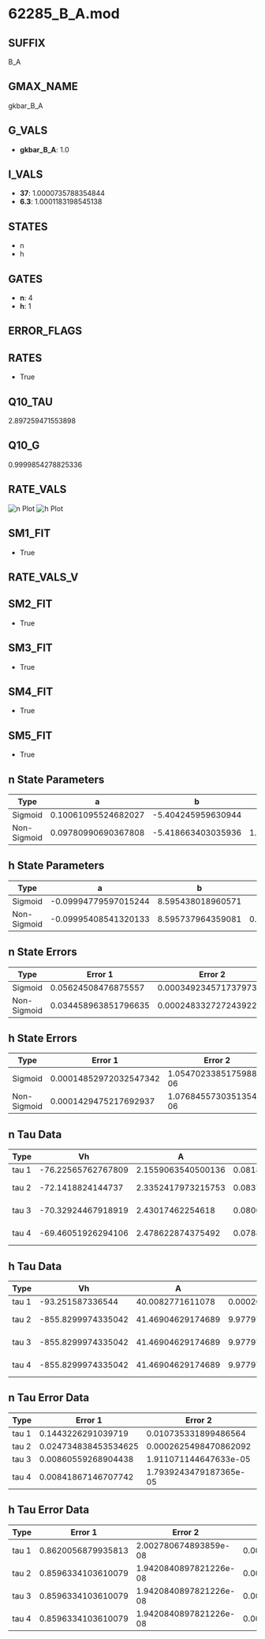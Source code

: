 # 62285_B_A.mod

## SUFFIX

B_A

## GMAX_NAME

gkbar_B_A

## G_VALS

- **gkbar_B_A**: 1.0

## I_VALS

- **37**: 1.0000735788354844
- **6.3**: 1.0001183198545138

## STATES

- n
- h

## GATES

- **n**: 4
- **h**: 1

## ERROR_FLAGS


## RATES

- True

## Q10_TAU

2.897259471553898

## Q10_G

0.9999854278825336

## RATE_VALS

![n Plot](/Users/pbozelos/Dropbox/icg-Chai-Panos/supermodels/output_markdown_files/K/62285_B_A.mod/images/n.png)
![h Plot](/Users/pbozelos/Dropbox/icg-Chai-Panos/supermodels/output_markdown_files/K/62285_B_A.mod/images/h.png)

## SM1_FIT

- True

## RATE_VALS_V

## SM2_FIT

- True

## SM3_FIT

- True

## SM4_FIT

- True

## SM5_FIT

- True

## n State Parameters

| Type | a | b | c | d |
| --- | --- | --- | --- | --- |
| Sigmoid | 0.10061095524682027 | -5.404245959630944 |
| Non-Sigmoid | 0.09780990690367808 | -5.418663403035936 | 1.0316417344201934 | -0.04676824569604756 |

## h State Parameters

| Type | a | b | c | d |
| --- | --- | --- | --- | --- |
| Sigmoid | -0.09994779597015244 | 8.595438018960571 |
| Non-Sigmoid | -0.09995408541320133 | 8.595737964359081 | 0.9999085392664252 | -4.183505031901554e-06 |

## n State Errors

| Type | Error 1 | Error 2 | Error 3 |
| --- | --- | --- | --- |
| Sigmoid | 0.05624508476875557 | 0.0003492345717379731 | 0.024751320943502908 |
| Non-Sigmoid | 0.034458963851796635 | 0.00024833272724392294 | 0.015164078375612596 |

## h State Errors

| Type | Error 1 | Error 2 | Error 3 |
| --- | --- | --- | --- |
| Sigmoid | 0.00014852972032547342 | 1.0547023385175988e-06 | 0.00013522361713303672 |
| Non-Sigmoid | 0.0001429475217692937 | 1.0768455730351354e-06 | 0.000130141502397566 |

## n Tau Data

| Type | Vh | A | b1 | b2 | c1 | c2 | d1 | d2 | e1 | e2 |
| --- | --- | --- | --- | --- | --- | --- | --- | --- | --- | --- |
| tau 1 | -76.22565762767809 | 2.1559063540500136 | 0.08180855305111506 | 0.019493013014013568 |
| tau 2 | -72.1418824144737 | 2.3352417973215753 | 0.08371522918732265 | 0.0009141451254907468 | 0.028009808051158942 | -8.389940037486928e-05 |
| tau 3 | -70.32924467918919 | 2.43017462254618 | 0.08002642852434913 | 0.001060749882565184 | 1.0945024233995904e-05 | 0.03305763996354147 | -0.0001685031126267994 | 3.58578370113926e-07 |
| tau 4 | -69.46051926294106 | 2.478622874375492 | 0.07886320713486905 | 0.0009791380985016238 | 9.299433069721004e-06 | 5.82267432505645e-09 | 0.035575317670904334 | -0.0002233558650035825 | 8.048847117100553e-07 | -1.2230741888525837e-09 |

## h Tau Data

| Type | Vh | A | b1 | b2 | c1 | c2 | d1 | d2 | e1 | e2 |
| --- | --- | --- | --- | --- | --- | --- | --- | --- | --- | --- |
| tau 1 | -93.251587336544 | 40.0082771611078 | 0.0002031204593493146 | 0.0001929405470302978 |
| tau 2 | -855.8299974335042 | 41.46904629174689 | 9.977978790498569e-05 | 4.0001325331256097e-07 | 0.000380733637992312 | 2.1805761168646935e-09 |
| tau 3 | -855.8299974335042 | 41.46904629174689 | 9.977978790498569e-05 | 4.0001325331256097e-07 | 0.0 | 0.000380733637992312 | 2.1805761168646935e-09 | 0.0 |
| tau 4 | -855.8299974335042 | 41.46904629174689 | 9.977978790498569e-05 | 4.0001325331256097e-07 | 0.0 | 0.0 | 0.000380733637992312 | 2.1805761168646935e-09 | 0.0 | 0.0 |

## n Tau Error Data

| Type | Error 1 | Error 2 | Error 3 |
| --- | --- | --- | --- |
| tau 1 | 0.1443226291039719 | 0.010735331899486564 | 0.06058084718984601 |
| tau 2 | 0.024734838453534625 | 0.0002625498470862092 | 0.010382692429609219 |
| tau 3 | 0.00860559268904438 | 1.911071144647633e-05 | 0.0036122824182857546 |
| tau 4 | 0.00841867146707742 | 1.7939243479187365e-05 | 0.0035338203915417574 |

## h Tau Error Data

| Type | Error 1 | Error 2 | Error 3 |
| --- | --- | --- | --- |
| tau 1 | 0.8620056879935813 | 2.002780674893859e-08 | 0.00015075496634803427 |
| tau 2 | 0.8596334103610079 | 1.9420840897821226e-08 | 0.00015034008203851276 |
| tau 3 | 0.8596334103610079 | 1.9420840897821226e-08 | 0.00015034008203851276 |
| tau 4 | 0.8596334103610079 | 1.9420840897821226e-08 | 0.00015034008203851276 |

